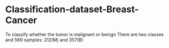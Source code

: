 # Classification-dataset-Breast-Cancer
To classify whether the tumor is malignant or benign
There are two classes and 569 samples: 212(M) and 357(B)
